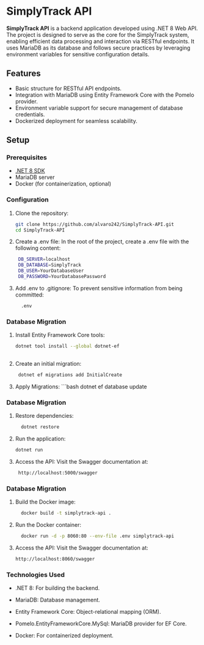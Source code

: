 # SimplyTrack API

**SimplyTrack API** is a backend application developed using .NET 8 Web API. The project is designed to serve as the core for the SimplyTrack system, enabling efficient data processing and interaction via RESTful endpoints. It uses MariaDB as its database and follows secure practices by leveraging environment variables for sensitive configuration details.

## Features
- Basic structure for RESTful API endpoints.
- Integration with MariaDB using Entity Framework Core with the Pomelo provider.
- Environment variable support for secure management of database credentials.
- Dockerized deployment for seamless scalability.

## Setup

### Prerequisites
- [.NET 8 SDK](https://dotnet.microsoft.com/)
- MariaDB server
- Docker (for containerization, optional)

### Configuration
1. Clone the repository:
   ```bash
   git clone https://github.com/alvaro242/SimplyTrack-API.git
   cd SimplyTrack-API

2. Create a .env file: In the root of the project, create a .env file with the following content:
   ```bash
    DB_SERVER=localhost
    DB_DATABASE=SimplyTrack
    DB_USER=YourDatabaseUser
    DB_PASSWORD=YourDatabasePassword

3. Add .env to .gitignore: To prevent sensitive information from being committed:
    ```bash
      .env

### Database Migration
  1. Install Entity Framework Core tools:
       ```bash
       dotnet tool install --global dotnet-ef
    
  2. Create an initial migration:
       ```bash
        dotnet ef migrations add InitialCreate
  3. Apply Migrations:
    ```bash
        dotnet ef database update

### Database Migration
  1. Restore dependencies:
      ```bash
        dotnet restore
  2. Run the application:
      ```bash
      dotnet run
  3. Access the API: Visit the Swagger documentation at:
     ```bash
      http://localhost:5000/swagger
### Database Migration
  1. Build the Docker image:
      ```bash
        docker build -t simplytrack-api .
  2. Run the Docker container:
      ```bash
        docker run -d -p 8060:80 --env-file .env simplytrack-api
  3. Access the API: Visit the Swagger documentation at:
       ```bash
      http://localhost:8060/swagger

### Technologies Used
- .NET 8: For building the backend.

- MariaDB: Database management.

- Entity Framework Core: Object-relational mapping (ORM).

- Pomelo.EntityFrameworkCore.MySql: MariaDB provider for EF Core.

- Docker: For containerized deployment.

       





